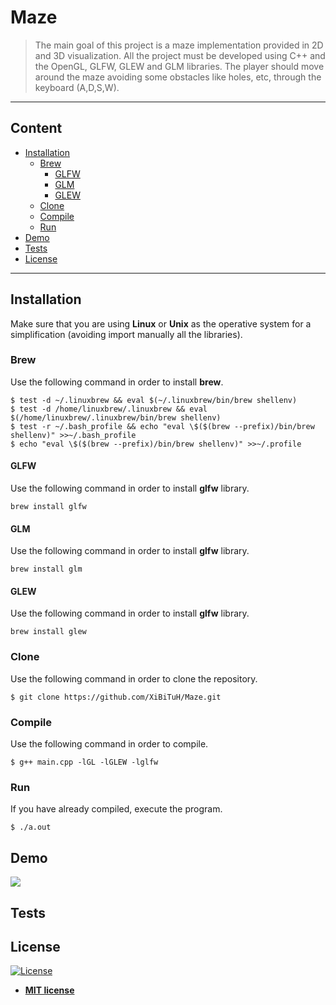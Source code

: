 # Maze

> The main goal of this project is a maze implementation provided in 2D and 3D visualization. All the project must be developed using C++ and the OpenGL, GLFW, GLEW and GLM libraries. The player should move around the maze avoiding some obstacles like holes, etc, through the keyboard (A,D,S,W). 

---

## Content

- [Installation](#installation)
	- [Brew](#brew)
		- [GLFW](#glfw)
		- [GLM](#glm)
		- [GLEW](#glew)
	- [Clone](#clone)
	- [Compile](#compile)
	- [Run](#run)
- [Demo](#demo)
- [Tests](#tests)
- [License](#license)
---

## Installation

Make sure that you are using **Linux** or **Unix** as the operative system for a simplification (avoiding import manually all the libraries).

### Brew

Use the following command in order to install **brew**.

```shell
$ test -d ~/.linuxbrew && eval $(~/.linuxbrew/bin/brew shellenv)
$ test -d /home/linuxbrew/.linuxbrew && eval $(/home/linuxbrew/.linuxbrew/bin/brew shellenv)
$ test -r ~/.bash_profile && echo "eval \$($(brew --prefix)/bin/brew shellenv)" >>~/.bash_profile
$ echo "eval \$($(brew --prefix)/bin/brew shellenv)" >>~/.profile
``` 

#### GLFW

Use the following command in order to install **glfw** library.

```shell
brew install glfw
```

#### GLM

Use the following command in order to install **glfw** library.

```shell
brew install glm
```

#### GLEW

Use the following command in order to install **glfw** library.

```shell
brew install glew
```

### Clone

Use the following command in order to clone the repository.

```shell
$ git clone https://github.com/XiBiTuH/Maze.git
```

### Compile

Use the following command in order to compile.

```shell
$ g++ main.cpp -lGL -lGLEW -lglfw
```

### Run

If you have already compiled, execute the program.

```shell
$ ./a.out
```

## Demo

![](CG-2-2020-05-29_23.50.01.gif)

## Tests


## License

[![License](http://img.shields.io/:license-mit-blue.svg?style=flat-square)](http://badges.mit-license.org)

- **[MIT license](http://opensource.org/licenses/mit-license.php)**